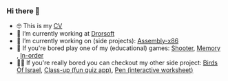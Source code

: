 ### Hi there 👋
- 🤓 This is my <a href="https://chenpeleg.github.io/cv" target="_blank">CV</a>
- 👷 I’m currently working at <a href="https://https://drorsoft.com/" target="_blank">Drorsoft</a>
- 🔭 I’m currently working on (side projects): <a href="https://github.com/ChenPeleg/Assembly-x86" target="_blank">Assembly-x86</a>  
- 🥱 If you're bored play one of my (educational) games: <a href="https://chenpeleg.github.io/Games/Shooter/ShooterMarket.html" target="_blank">Shooter</a>, <a href="https://chenpeleg.github.io/Games/Memory/index.html" target="_blank">Memory</a> , [In-order](https://chenpeleg.github.io/in-order/)
- 🥱🥱 If you're really bored you can checkout my other side project: [Birds Of Israel](chenpeleg.github.io/Birds-of-Israel/), [Class-up (fun quiz app)](https://chenpeleg.github.io/Classup/), [Pen (interactive worksheet)](https://chenpeleg.github.io/pen/) 
 
